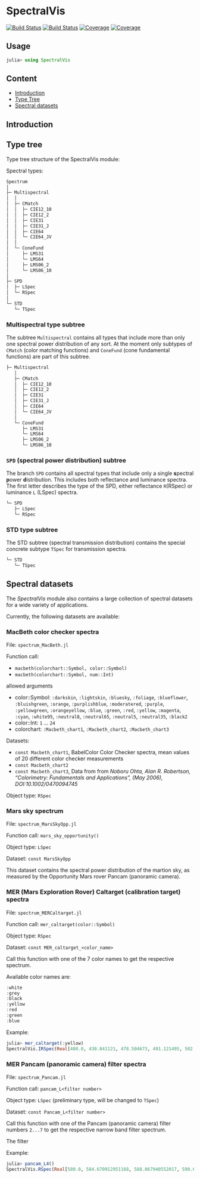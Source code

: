 # SpectralVis

[![Build Status](https://travis-ci.com/m-lohmann/SpectralVis.jl.svg?branch=master)](https://travis-ci.com/m-lohmann/SpectralVis.jl)
[![Build Status](https://ci.appveyor.com/api/projects/status/github/m-lohmann/SpectralVis.jl?svg=true)](https://ci.appveyor.com/project/m-lohmann/SpectralVis-jl)
[![Coverage](https://codecov.io/gh/m-lohmann/SpectralVis.jl/branch/master/graph/badge.svg)](https://codecov.io/gh/m-lohmann/SpectralVis.jl)
[![Coverage](https://coveralls.io/repos/github/m-lohmann/SpectralVis.jl/badge.svg?branch=master)](https://coveralls.io/github/m-lohmann/SpectralVis.jl?branch=master)

## Usage

```julia
julia> using SpectralVis
```

## Content

* [Introduction](https://github.com/m-lohmann/SpectralVis.jl#introduction)
* [Type Tree](https://github.com/m-lohmann/SpectralVis.jl#Type_Tree)
* [Spectral datasets](https://github.com/m-lohmann/SpectralVis.jl#Spectral_datasets)

## Introduction

## Type tree

Type tree structure of the SpectralVis module:

Spectral types:

```julia
Spectrum
│
├─ Multispectral
│  │
│  ├─ CMatch
│  │  ├─ CIE12_10
│  │  ├─ CIE12_2
│  │  ├─ CIE31
│  │  ├─ CIE31_J
│  │  ├─ CIE64
│  │  └─ CIE64_JV
│  │
│  └─ ConeFund
│     ├─ LMS31
│     └─ LMS64
│     ├─ LMS06_2
│     └─ LMS06_10
│
├─ SPD
│  ├─ LSpec
│  └─ RSpec
│
└─ STD
   └─ TSpec
```

### Multispectral type subtree

The subtree `Multispectral` contains all types that include more than only one spectral power distribution of any sort. At the moment only subtypes of `CMatch` (color matching functions) and `ConeFund` (cone fundamental functions) are part of this subtree.

```julia
├─ Multispectral
   │
   ├─ CMatch
   │  ├─ CIE12_10
   │  ├─ CIE12_2
   │  ├─ CIE31
   │  ├─ CIE31_J
   │  ├─ CIE64
   │  └─ CIE64_JV
   │
   └─ ConeFund
      ├─ LMS31
      └─ LMS64
      ├─ LMS06_2
      └─ LMS06_10
```


### `SPD` (spectral power distribution) subtree

The branch `SPD` contains all spectral types that include only a single **s**pectral **p**ower **d**istribution. This includes both reflectance and luminance spectra.
The first letter describes the type of the SPD, either reflectance `R`(RSpec) or luminance `L` (LSpec) spectra.

```julia
└─ SPD
   ├─ LSpec
   └─ RSpec
```


### STD type subtree

The STD subtree (spectral transmission distribution) contains the special concrete subtype `TSpec` for transmission spectra.

```julia
└─ STD
   └─ TSpec
```


## Spectral datasets

The *SpectralVis* module also contains a large collection of spectral datasets for a wide variety of applications.

Currently, the following datasets are available:

### MacBeth color checker spectra

File:           `spectrum_MacBeth.jl`

Function call:
* `macbeth(colorchart::Symbol, color::Symbol)` 
* `macbeth(colorchart::Symbol, num::Int)`

allowed arguments

* color::Symbol: `:darkskin`, `:lightskin`, `:bluesky`, `:foliage`, `:blueflower`, `:bluishgreen`, `:orange`, `:purplishblue`, `:moderatered`, `:purple`, `:yellowgreen`, `:orangeyellow`, `:blue`, `:green`, `:red`, `:yellow`, `:magenta`, `:cyan`, `:white95`, `:neutral8`, `:neutral65`, `:neutral5`, `:neutral35`, `:black2`
* color::Int: `1` ... `24`
* colorchart: `:Macbeth_chart1`, `:Macbeth_chart2`, `:Macbeth_chart3`

Datasets:
* `const Macbeth_chart1`, BabelColor Color Checker spectra, mean values of 20 different color checker measurements
* `const Macbeth_chart2`
* `const Macbeth_chart3`, Data from from *Noboru Ohta, Alan R. Robertson, “Colorimetry: Fundamentals and Applications”, (May 2006), DOI:10.1002/0470094745*

Object type:    `RSpec`

### Mars sky spectrum

File:          `spectrum_MarsSkyOpp.jl`

Function call: `mars_sky_opportunity()`

Object type:   `LSpec`

Dataset:       `const MarsSkyOpp`

This dataset contains the spectral power distribution of the martion sky, as measured by the Opportunity Mars rover Pancam (panoramic camera).

### MER (Mars Exploration Rover) Caltarget (calibration target) spectra

File:           `spectrum_MERCaltarget.jl`

Function call:  `mer_caltarget(color::Symbol)`

Object type:    `RSpec`

Dataset:        `const MER_caltarget_<color_name>`

Call this function with one of the 7 color names to get the respective spectrum.

Available color names are:

```julia
:white
:grey
:black
:yellow
:red
:green
:blue
```

Example:

```julia
julia> mer_caltarget(:yellow)
SpectralVis.IRSpec(Real[400.0, 430.841121, 478.504673, 491.121495, 502.336449, 514.953271, 524.766355, 530.373832, 535.981308, 538.006231  …  957.943925, 964.018692, 976.012461, 981.931464, 988.006231, 993.925234, 1000.0, 1012.616822, 1021.028037, 1047.663551], Real[0.052336, 0.059813, 0.069782, 0.079751, 0.08972, 0.114642, 0.142056, 0.161994, 0.186916, 0.195777  …  0.363863, 0.366632, 0.372447, 0.376047, 0.377985, 0.381862, 0.38657, 0.393769, 0.398754, 0.42866])
```

### MER Pancam (panoramic camera) filter spectra

File:           `spectrum_Pancam.jl`

Function call:  `pancam_L<filter number>`

Object type:    `LSpec` (preliminary type, will be changed to `TSpec`)

Dataset:        `const Pancam_L<filter number>`

Call this function with one of the Pancam (panoramic camera) filter numbers `2...7` to get the respective narrow band filter spectrum.

The filter 

Example:

```julia
julia> pancam_L4()
SpectralVis.RSpec(Real[580.0, 584.670912951168, 588.067940552017, 590.615711252654, 593.588110403397, 595.711252653928, 596.985138004246, 597.409766454352, 598.259023354565, 600.382165605096  …  610.148619957537, 611.847133757962, 612.696390658174, 613.970276008493, 616.093418259023, 618.216560509554, 619.915074309979, 622.462845010616, 625.010615711253, 630.106157112527], Real[0.0, 0.0105932203389831, 0.0444915254237288, 0.152542372881356, 0.563559322033898, 0.930084745762712, 0.98728813559322, 0.997881355932203, 1.0, 0.991525423728814  …  0.629237288135593, 0.425847457627119, 0.298728813559322, 0.199152542372881, 0.103813559322034, 0.0593220338983051, 0.0338983050847458, 0.0169491525423729, 0.00635593220338983, 0.0])
```
